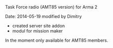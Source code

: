 Task Force radio (AMT85 version) for Arma 2

Date: 2014-05-19 modified by Dimitry
- created server site addon
- modul for mission maker

In the moment only available for AMT85 members.

